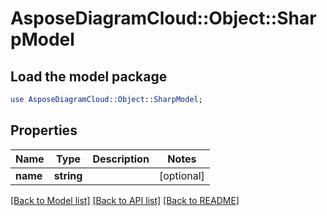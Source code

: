 # AsposeDiagramCloud::Object::SharpModel

## Load the model package
```perl
use AsposeDiagramCloud::Object::SharpModel;
```

## Properties
Name | Type | Description | Notes
------------ | ------------- | ------------- | -------------
**name** | **string** |  | [optional] 

[[Back to Model list]](../README.md#documentation-for-models) [[Back to API list]](../README.md#documentation-for-api-endpoints) [[Back to README]](../README.md)


